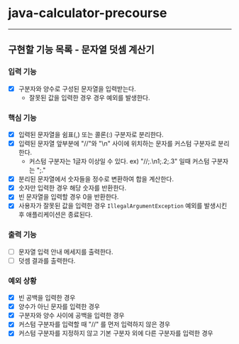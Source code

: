 # java-calculator-precourse

---

## 구현할 기능 목록 - 문자열 덧셈 계산기

### 입력 기능

- [x] 구분자와 양수로 구성된 문자열을 입력받는다.
    - 잘못된 값을 입력한 경우 경우 예외를 발생한다.

### 핵심 기능

- [x] 입력된 문자열을 쉼표(,) 또는 콜론(:) 구분자로 분리한다.
- [x] 입력된 문자열 앞부분에 "//"와 "\n" 사이에 위치하는 문자를 커스텀 구분자로 분리한다.
    - 커스텀 구분자는 1글자 이상일 수 있다. ex) "//;.\n1;.2;.3" 일때 커스텀 구분자는 ";."
- [x] 분리된 문자열에서 숫자들을 정수로 변환하여 합을 계산한다.
- [x] 숫자만 입력한 경우 해당 숫자를 반환한다.
- [x] 빈 문자열을 입력할 경우 0을 반환한다.
- [x] 사용자가 잘못된 값을 입력한 경우 `IllegalArgumentException` 예외를 발생시킨 후 애플리케이션은 종료된다.

### 출력 기능

- [ ] 문자열 입력 안내 메세지를 출력한다.
- [ ] 덧셈 결과를 출력한다.

### 예외 상황

- [x] 빈 공백을 입력한 경우
- [x] 양수가 아닌 문자를 입력한 경우
- [x] 구분자와 양수 사이에 공백을 입력한 경우
- [x] 커스텀 구분자를 입력할 때 "//" 를 먼저 입력하지 않은 경우
- [x] 커스텀 구분자를 지정하지 않고 기본 구분자 외에 다른 구분자를 입력한 경우
